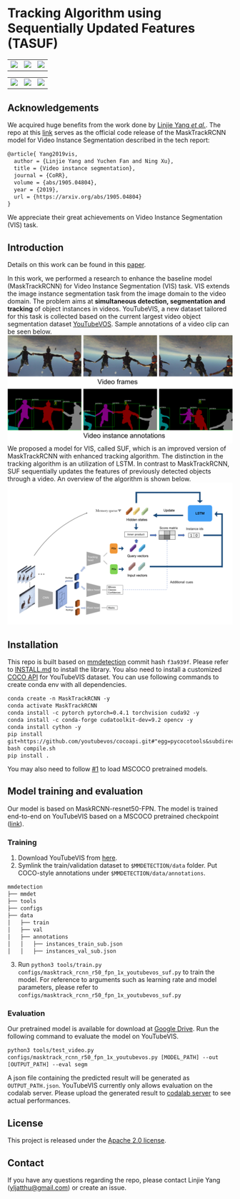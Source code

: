 # Tracking Algorithm using Sequentially Updated Features (TASUF)

<table>
    <tr>
        <td ><center><img src="doc/base_dog_1_single.gif" height="180"> </center></td>
        <td ><center><img src="doc/base_horse_multi.gif" height="180"> </center></td>
        <td ><center><img src="doc/base_ski_multi.gif" height="180"> </center></td>
    </tr>
</table>
<table>
    <tr>
        <td ><center><img src="doc/ours_dog_1_single.gif" height="180"> </center></td>
        <td ><center><img src="doc/ours_horse_multi.gif" height="180"> </center></td>
        <td ><center><img src="doc/ours_ski_multi.gif" height="180"> </center></td>
    </tr>
</table>

## Acknowledgements
We acquired huge benefits from the work done by [Linjie Yang *et al.*](https://arxiv.org/abs/1905.04804). The repo at this [link](https://github.com/youtubevos/MaskTrackRCNN) serves as the official code release of the MaskTrackRCNN model for Video Instance Segmentation described in the tech report:
```
@article{ Yang2019vis,
  author = {Linjie Yang and Yuchen Fan and Ning Xu},  
  title = {Video instance segmentation},
  journal = {CoRR},
  volume = {abs/1905.04804},
  year = {2019},
  url = {https://arxiv.org/abs/1905.04804}
}
```
We appreciate their great achievements on Video Instance Segmentation (VIS) task.

## Introduction

Details on this work can be found in this [paper](https://drive.google.com/file/d/1yjkmYV6KcsS7O5pgsjNckMWmyKdLdosY/view?usp=sharing).
  
In this work, we performed a research to enhance the baseline model (MaskTrackRCNN) for Video Instance Segmentation (VIS) task. VIS extends the image instance segmentation task from the image domain to the video domain. The problem aims at **simultaneous detection, segmentation and tracking** of object instances in videos.
YouTubeVIS, a new dataset tailored for this task is collected based on the current largest video object segmentation dataset [YouTubeVOS](youtube-vos.org). Sample annotations of a video clip can be seen below.
<img src='doc/sample_gt.png'>
We proposed a model for VIS, called SUF, which is an improved version of MaskTrackRCNN with enhanced tracking algorithm. The distinction in the tracking algorithm is an utilization of LSTM. In contrast to MaskTrackRCNN, SUF sequentially updates the features of previously detected objects through a video. An overview of the algorithm is shown below.
<img src='doc/framework_suf.png'>
## Installation
This repo is built based on [mmdetection](https://github.com/open-mmlab/mmdetection) commit hash `f3a939f`. Please refer to [INSTALL.md](INSTALL.md) to install the library.
You also need to install a customized [COCO API](https://github.com/youtubevos/cocoapi) for YouTubeVIS dataset.
You can use following commands to create conda env with all dependencies.
```
conda create -n MaskTrackRCNN -y
conda activate MaskTrackRCNN
conda install -c pytorch pytorch=0.4.1 torchvision cuda92 -y
conda install -c conda-forge cudatoolkit-dev=9.2 opencv -y
conda install cython -y
pip install git+https://github.com/youtubevos/cocoapi.git#"egg=pycocotools&subdirectory=PythonAPI"
bash compile.sh
pip install .
```
You may also need to follow [#1](/../../issues/1) to load MSCOCO pretrained models.
## Model training and evaluation
Our model is based on MaskRCNN-resnet50-FPN. The model is trained end-to-end on YouTubeVIS based on a MSCOCO pretrained checkpoint ([link](https://s3.ap-northeast-2.amazonaws.com/open-mmlab/mmdetection/models/mask_rcnn_r50_fpn_1x_20181010-069fa190.pth)).
### Training
1. Download YouTubeVIS from [here](https://youtube-vos.org/dataset/vis/).
2. Symlink the train/validation dataset to `$MMDETECTION/data` folder. Put COCO-style annotations under `$MMDETECTION/data/annotations`.
```
mmdetection
├── mmdet
├── tools
├── configs
├── data
│   ├── train
│   ├── val
│   ├── annotations
│   │   ├── instances_train_sub.json
│   │   ├── instances_val_sub.json
```

3. Run `python3 tools/train.py configs/masktrack_rcnn_r50_fpn_1x_youtubevos_suf.py` to train the model.
For reference to arguments such as learning rate and model parameters, please refer to `configs/masktrack_rcnn_r50_fpn_1x_youtubevos_suf.py`

### Evaluation

Our pretrained model is available for download at [Google Drive](https://drive.google.com/file/d/10bsjO-WP2GAWQC7uPP6Gk0n2rUYLexfn/view?usp=sharing).
Run the following command to evaluate the model on YouTubeVIS.
```
python3 tools/test_video.py configs/masktrack_rcnn_r50_fpn_1x_youtubevos.py [MODEL_PATH] --out [OUTPUT_PATH] --eval segm
```
A json file containing the predicted result will be generated as `OUTPUT_PATH.json`. YouTubeVIS currently only allows evaluation on the codalab server. Please upload the generated result to [codalab server](https://competitions.codalab.org/competitions/20128) to see actual performances.

## License

This project is released under the [Apache 2.0 license](LICENSE).
## Contact
If you have any questions regarding the repo, please contact Linjie Yang (yljatthu@gmail.com) or create an issue.

